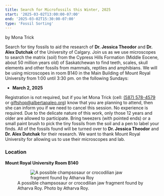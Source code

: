 ```yaml
---
title: Search for Microfossils this Winter, 2025
start: '2025-03-02T13:00:00-07:00'
end: '2025-03-02T15:30:00-07:00'
type: 'Fossil Sorting'
---
```


by Mona Trick

Search for tiny fossils to aid the research of **Dr. Jessica Theodor** and **Dr. Alex Dutchak**
of the University of Calgary. Join us as we use microscopes to search the matrix (soil)
from the Cypress Hills Formation (Middle Eocene, about 50 million years old) of
Saskatchewan to find teeth, scales, skull elements and other fossils from mammals,
reptiles and amphibians. We will be using microscopes in room B140 in the Main
Building of Mount Royal University from 1:00 until 3:30 pm. on the following Sundays:

- **March 2, 2025**

Registration is not required, but if you let Mona Trick (cell: <a href="tel:(587) 578-4579">(587) 578-4579</a> or
<a href="mailto:giftshop@albertapaleo.org">giftshop@albertapaleo.org</a>) know that you are planning to attend, then she can inform
you if we need to cancel this session. No experience is required. Due to the delicate
nature of this work, only those 12 years and older are allowed to participate. Bring
tweezers (with pointed ends) or a small paint brush to pick the tiny fossils from the soil
and a pen to label your finds. All of the fossils found will be turned over to **Dr. Jessica
Theodor** and **Dr. Alex Dutchak** for their research. We want to thank Mount Royal
University for allowing us to use their microscopes and lab.

### Location

**Mount Royal University Room B140**

<figure style="display:flex; align-items: center; justify-content: center; flex-direction: column;">
    <img src="/events/champsosaurJaw.jpg" alt="A possible champsosaur or crocodilian jaw fragment found by Atharva Roy" style="max-width: 80%;">
    <figcaption>
        A possible champsosaur or crocodilian jaw fragment found by Atharva Roy. Photo by Atharva Roy.
    </figcaption>
</figure>
